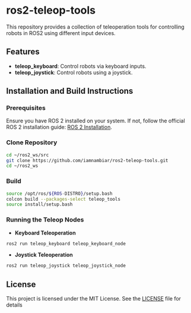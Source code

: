 # ros2-teleop-tools

This repository provides a collection of teleoperation tools for controlling robots in ROS2 using different input devices.

## Features

- **teleop_keyboard**: Control robots via keyboard inputs.
- **teleop_joystick**: Control robots using a joystick. 

## Installation and Build Instructions

### Prerequisites  

Ensure you have ROS 2 installed on your system. If not, follow the official ROS 2 installation guide: [ROS 2 Installation](https://docs.ros.org/en/ros2_documentation/humble/Installation.html).  

### Clone Repository  

```bash
cd ~/ros2_ws/src
git clone https://github.com/iamnambiar/ros2-teleop-tools.git
cd ~/ros2_ws
```

### Build

```bash
source /opt/ros/${ROS-DISTRO}/setup.bash
colcon build --packages-select teleop_tools
source install/setup.bash
```

### Running the Teleop Nodes

- **Keyboard Teleoperation**
```bash
ros2 run teleop_keyboard teleop_keyboard_node
```

- **Joystick Teleoperation**
```bash
ros2 run teleop_joystick teleop_joystick_node
```

## License
This project is licensed under the MIT License. See the [LICENSE](./LICENSE) file for details